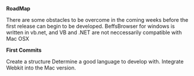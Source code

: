 **RoadMap**

There are some obstacles to be overcome in the coming weeks before the first release can begin to be developed. BeffsBrowser for windows is written in
vb.net, and VB and .NET are not neccessarily compatible with Mac OSX

**First Commits**

Create a structure
Determine a good language to develop with.
Integrate Webkit into the Mac version. 
